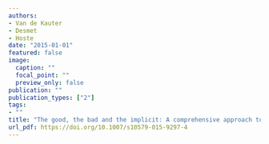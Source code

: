 ```yaml
---
authors:
- Van de Kauter
- Desmet
- Hoste
date: "2015-01-01"
featured: false
image:
  caption: ""
  focal_point: ""
  preview_only: false
publication: ""
publication_types: ["2"]
tags:
- ""
title: "The good, the bad and the implicit: A comprehensive approach to annotating explicit and implicit sentiment"
url_pdf: https://doi.org/10.1007/s10579-015-9297-4
---
```

